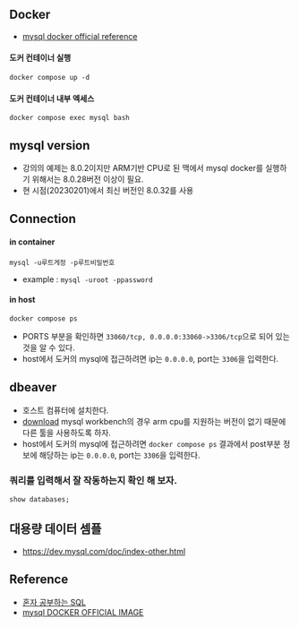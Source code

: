 ## Docker
- [mysql docker official reference](https://dev.mysql.com/doc/mysql-installation-excerpt/8.0/en/docker-mysql-more-topics.html)

#### 도커 컨테이너 실행
```
docker compose up -d
```

#### 도커 컨테이너 내부 엑세스
```
docker compose exec mysql bash
```

## mysql version
- 강의의 예제는 8.0.2이지만 ARM기반 CPU로 된 맥에서 mysql docker를 실행하기 위해서는 8.0.28버전 이상이 필요.
- 현 시점(20230201)에서 최신 버전인 8.0.32를 사용


## Connection
#### in container
```
mysql -u루트게정 -p루트비밀번호
```
- example : `mysql -uroot -ppassword`

#### in host
```
docker compose ps
```
- PORTS 부분을 확인하면 `33060/tcp, 0.0.0.0:33060->3306/tcp`으로 되어 있는 것을 알 수 있다.
- host에서 도커의 mysql에 접근하려면 ip는 `0.0.0.0`, port는 `3306`을 입력한다.

## dbeaver
- 호스트 컴퓨터에 설치한다.
- [download](https://dbeaver.io/download/) mysql workbench의 경우 arm cpu를 지원하는 버전이 없기 때문에 다른 툴을 사용하도록 하자.
- host에서 도커의 mysql에 접근하려면 `docker compose ps` 결과에서 post부분 정보에 해당하는 ip는 `0.0.0.0`, port는 `3306`을 입력한다.

### 쿼리를 입력해서 잘 작동하는지 확인 해 보자.
```
show databases;
```

## 대용량 데이터 셈플
- https://dev.mysql.com/doc/index-other.html


## Reference
- [혼자 공부하는 SQL](https://www.youtube.com/playlist?list=PLVsNizTWUw7GCfy5RH27cQL5MeKYnl8Pm)
- [mysql DOCKER OFFICIAL IMAGE](https://hub.docker.com/_/mysql)